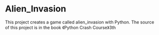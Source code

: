 # Alien_Invasion
This project creates a game called alien_invasion with Python. The source of this project is in the book 《Python Crash Course》3th
